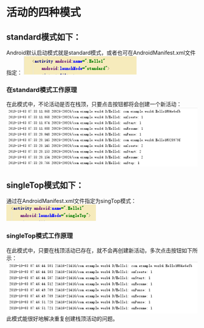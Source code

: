 # 活动的四种模式
## standard模式如下：
Android默认启动模式就是standard模式，或者也可在AndroidManifest.xml文件指定：
![images](https://github.com/Oathzzh/2017118118_Android/blob/master/Work4/images/1.1.png)
### 在standard模式工作原理
在此模式中，不论活动是否在栈顶，只要点击按钮都将会创建一个新活动：
![images](https://github.com/Oathzzh/2017118118_Android/blob/master/Work4/images/1.2.png)

## singleTop模式如下：
通过在AndroidManifest.xml文件指定为singTop模式：
![images](https://github.com/Oathzzh/2017118118_Android/blob/master/Work4/images/2.1.png)
### singleTop模式工作原理
在此模式中，只要在栈顶活动已存在，就不会再创建新活动，多次点击按钮如下所示：
![images](https://github.com/Oathzzh/2017118118_Android/blob/master/Work4/images/2.2.png)
此模式能很好地解决重复创建栈顶活动的问题。
